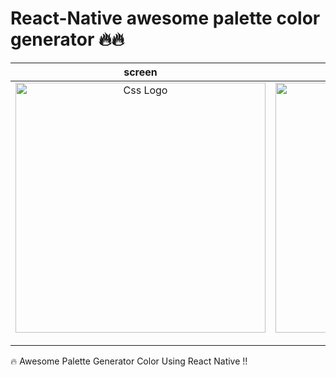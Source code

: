 # React-Native awesome palette color generator 🔥🔥



<table>
<thead>
<tr>
  <th align="center">screen</th>
  <th align="center">screen</th>

</tr>
</thead>
<tbody>
<tr>
  
  
  <td align="center">
  <a target="_blank" rel="" href="https://user-images.githubusercontent.com/69757558/135709138-26743b5d-4449-42e3-b5ad-74a56f85f0bc.png">
<img src="https://user-images.githubusercontent.com/69757558/135709138-26743b5d-4449-42e3-b5ad-74a56f85f0bc.png" alt="Css Logo" with="200" height="400"/>

  </a></td>
  
   
  <td align="center">
  <a target="_blank" rel="" href="https://user-images.githubusercontent.com/69757558/135709139-f8fe909d-abfb-4546-afdc-62a26a3663b9.png">
<img src="https://user-images.githubusercontent.com/69757558/135709139-f8fe909d-abfb-4546-afdc-62a26a3663b9.png" alt="Css Logo" with="200" height="400"/>

  </a></td>
  
  
  
</tr>
</tbody>
</table>





🔥 Awesome Palette Generator Color Using React Native !! 

